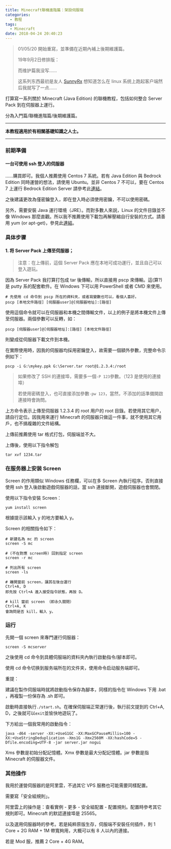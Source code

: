 ```yaml
---
title: Minecraft聯機進階篇：架設伺服端
categories:
  - 教程
tags:
  - Minecraft
date: 2018-04-24 20:40:23
---
```


> 01/05/20 開始重寫，並準備在近期內補上後期維護篇。
>
> 19年9月2日修排版：
>
> 而维护篇我没写……
>
> 这系列东西最初是友人 [SunnyRx](https://sunnyrx.com/) 想知道怎么在 linux 系统上跑起客户端然后我就写了一点……

打算寫一系列關於 Minecraft (Java Edition) 的聯機教程，包括如何整合 Server Pack 到在伺服器上運行。

分為入門篇/聯機進階篇/後期維護篇。

<!-- more -->

* * *

**本教程適用於有相關基礎知識之人士。**

* * *

### 前期準備

#### 一台可使用 ssh 登入的伺服器

……購買即可。我個人推薦使用 Centos 7 系統。若有 Java Edition 與 Bedrock Edition 同時運營的想法，請使用 Ubuntu。並非 Centos 7 不可以，要在 Centos 7 上運行 Bedrock Edition Server 請參考此[連結](https://minecraft.server-memo.net/bedrock_server_install/)。

之後建議更改為僅密鑰登入，即在登入時必須使用密鑰，不可以使用密碼。

另外，需要安裝 Java 運行環境（JRE）。而對多數人來説，Linux 的文件目錄並不像 Windows 那麼直觀。所以我不推薦使用下載包再解壓縮自行安裝的方式。請善用 yum (or apt-get)，參見此[連結](https://developers.redhat.com/openjdk-install/)。

### 具体步骤

#### 1. 将 Server Pack 上傳至伺服器；

> 注意：在上傳前，這個 Server Pack 應在本地可成功運行，並且自己可以登入遊玩。

因為 Server Pack 我打算打包成 tar 後傳輸，所以直接用 pscp 來傳輸。這(算?)是 putty 系的配套軟件。在 Windows 下可以用 PowerShell 或者 CMD 來使用。

```
# 先使用 cd 命令到 pscp 所在的資料夾，或者寫變數也可以，看個人喜好。
pscp [本地文件路徑] [伺服器user]@[伺服器地址]:[路徑]
```

使用這個命令就可以在伺服器和本機之間傳輸文件，以上的例子是將本機文件上傳至伺服器。兩個參數可以反轉，如：

```
pscp [伺服器user]@[伺服器地址]:[路徑] [本地文件路徑]
```

則變成從伺服器下載文件到本機。

在實際使用時，因我的伺服器均採用密鑰登入，故需要一個額外參數，完整命令示例如下：

```
pscp -i G:\mykey.ppk G:\Server.tar root@1.2.3.4:/root
```

> 如果修改了 SSH 的連接埠，需要多一個`-P 123`參數。（123 是使用的連接埠）
>
> 若使用密碼登入，也可直接添加參數`-pw 123`，當然，不添加的話準備開啟連接時會詢問。

上方命令表示上傳至伺服器 1.2.3.4 的 root 用户的 root 目錄。若使用其它用户，請自行定位。因我用來運行 Minecraft 的伺服器只做這一件事，就不使用其它用戶，也不搞複雜的文件結構。

上傳前推薦使用 tar 格式打包，伺服端並不大。

上傳後，使用以下指令解包

```
tar xvf 1234.tar
```

### 在服务器上安装 Screen

Screen 的作用類似 Windows 任務欄，可以在多 Screen 內執行程序。否則直接使用 ssh 登入後啟動遊戲伺服器的話，當 ssh 連接斷開，遊戲伺服器也會關閉。

使用以下指令安裝 Screen：

```
yum install screen
```

根據提示該輸入 y 的地方要輸入 y。

Screen 的相關指令如下：

```
# 新建名為 mc 的 screen
screen -S mc

# (不在對應 screen時) 回到指定 screen
screen -r mc

# 列出所有 screen
screen -ls

# 離開當前 screen，讓其在後台運行
Ctrl+A, D
即先按 Ctrl+A 進入接受指令狀態，再按 D。

# kill 當前 screen （即永久關閉）
Ctrl+A, K
會詢問是否 kill，輸入 y。
```

### 运行

先開一個 screen 來專門運行伺服器：

```
screen -S mcserver
```

之後使用 cd 命令到具體伺服端的資料夾內執行啟動指令/腳本即可。

使用 cd 命令切换到服务端所在的文件夹，使用命令启动服务端即可。

重提：

建議在製作伺服端時就將啟動指令保存為腳本，同樣的指令在 Windows 下用 .bat ，再複製一份保存為 .sh 即可。

啟動時直接執行`./start.sh`。在確保伺服端正常運行後，執行前文提到的 Ctrl+A, D，之後就可以`exit`並愉快地遊玩了。

下方給出一個我常用的啟動指令：

```
java -d64 -server -XX:+UseG1GC -XX:MaxGCPauseMillis=100 -XX:+UseStringDeduplication -Xms1G -Xmx2560M -XX:hashCode=5 -Dfile.encoding=UTF-8 -jar server.jar nogui
```

Xms 參數是初始分配記憶體。Xmx 參數是最大分配記憶體。jar 參數是指 Minecraft 的伺服器文件。

### 其他操作

我用於運營伺服器的是阿里雲，不過其它 VPS 服務也可能需要同樣配置。

需要寫「安全組規則」。

阿里雲上的操作是：查看實例 - 更多 - 安全組配置 - 配置規則。配置時參考其它規則即可。Minecraft 的默認連接埠是 25565。

以及選用伺服器時的參考。若是純粹原版生存，伺服端不安裝任何插件，則 1 Core + 2G RAM + 1M 帶寬夠用，大概可以有 8 人以內的連接。

若是 Mod 服，推薦 2 Core + 4G RAM。